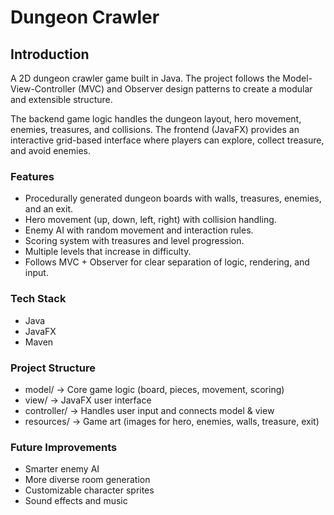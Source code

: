 # Dungeon Crawler

## Introduction
A 2D dungeon crawler game built in Java. The project follows the Model-View-Controller (MVC) and Observer design patterns to create a modular and extensible structure.

The backend game logic handles the dungeon layout, hero movement, enemies, treasures, and collisions. The frontend (JavaFX) provides an interactive grid-based interface where players can explore, collect treasure, and avoid enemies.

### Features
* Procedurally generated dungeon boards with walls, treasures, enemies, and an exit.
* Hero movement (up, down, left, right) with collision handling.
* Enemy AI with random movement and interaction rules.
* Scoring system with treasures and level progression.
* Multiple levels that increase in difficulty.
* Follows MVC + Observer for clear separation of logic, rendering, and input.

### Tech Stack
* Java
* JavaFX
* Maven

### Project Structure
* model/ → Core game logic (board, pieces, movement, scoring)
* view/ → JavaFX user interface
* controller/ → Handles user input and connects model & view
* resources/ → Game art (images for hero, enemies, walls, treasure, exit)

### Future Improvements
* Smarter enemy AI
* More diverse room generation
* Customizable character sprites
* Sound effects and music
